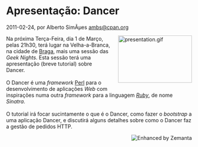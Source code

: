 
# Apresentação: Dancer

 2011-02-24, por Alberto SimÃµes <ambs@cpan.org>

<a href="http://perl.pt/presentation.gif"><img alt="presentation.gif" src="http://perl.pt/assets_c/2011/02/presentation-thumb-200x128-28.gif" class="mt-image-right" style="float: right; margin: 0pt 0pt 20px 20px;" height="128" width="200" /></a> <div>Na próxima Terça-Feira, dia 1 de Março, pelas 21h30, terá lugar na Velha-a-Branca, na cidade de <a class="zem_slink" href="http://maps.google.com/maps?ll=41.5441666667,-8.42194444444&amp;spn=0.1,0.1&amp;q=41.5441666667,-8.42194444444%20%28Braga%29&amp;t=h" title="Braga" rel="geolocation">Braga</a>, mais uma sessão das <i>Geek Nights</i>. Esta sessão terá uma apresentação (breve tutorial) sobre Dancer.<br /><br />O Dancer é uma <i>framework</i> <a href="http://www.perl.org/">Perl</a> para o desenvolvimento de aplicações <i>Web</i> com inspirações numa outra <i>framework</i> para a linguagem <i><a class="zem_slink" href="http://www.ruby-lang.org/" title="Ruby (programming language)" rel="homepage">Ruby</a></i>, de nome <i>Sinatra</i>.<br /><br />O tutorial irá focar sucintamente o que é o Dancer, como fazer o <i>bootstrap</i> a uma aplicação Dancer, e discutirá alguns detalhes sobre como o Dancer faz a gestão de pedidos HTTP.<br /></div>

<div style="margin-top: 10px; height: 15px;" class="zemanta-pixie"><a class="zemanta-pixie-a" href="http://www.zemanta.com/" title="Enhanced by Zemanta"><img style="border: medium none; float: right;" class="zemanta-pixie-img" src="http://img.zemanta.com/zemified_e.png?x-id=ed098273-251d-4777-ae2a-9b78c5adb5f6" alt="Enhanced by Zemanta" /></a></div>
